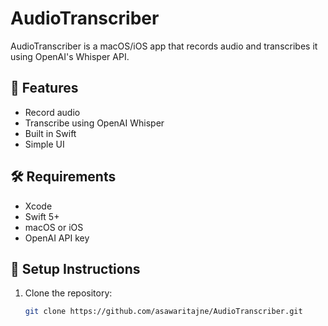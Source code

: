 # AudioTranscriber

AudioTranscriber is a macOS/iOS app that records audio and transcribes it using OpenAI's Whisper API.

## 🚀 Features

- Record audio
- Transcribe using OpenAI Whisper
- Built in Swift
- Simple UI

## 🛠️ Requirements

- Xcode
- Swift 5+
- macOS or iOS
- OpenAI API key

## 🔧 Setup Instructions

1. Clone the repository:
   ```bash
   git clone https://github.com/asawaritajne/AudioTranscriber.git

